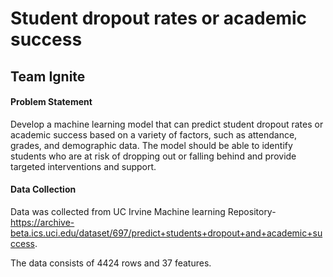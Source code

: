 # Student dropout rates or academic success
## Team Ignite

#### Problem Statement
Develop a machine learning model that can predict student dropout rates or academic success based on a variety of factors, such as attendance, grades, and demographic data. The model should be able to identify students who are at risk of dropping out or falling behind and provide targeted interventions and support.

#### Data Collection
Data was collected from UC Irvine Machine learning Repository- https://archive-beta.ics.uci.edu/dataset/697/predict+students+dropout+and+academic+success.

The data consists of 4424 rows and 37 features.

